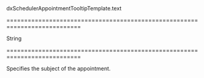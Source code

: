 <!--id-->dxSchedulerAppointmentTooltipTemplate.text<!--/id-->
===========================================================================
<!--type-->String<!--/type-->
===========================================================================

<!--shortDescription-->
Specifies the subject of the appointment.
<!--/shortDescription-->

<!--fullDescription-->

<!--/fullDescription-->